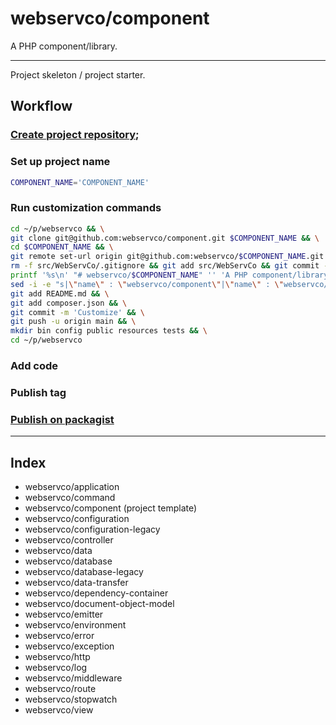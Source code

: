 # webservco/component

A PHP component/library.

---

Project skeleton / project starter.

## Workflow

### [Create project repository](https://github.com/organizations/webservco/repositories/new);

### Set up project name

```sh
COMPONENT_NAME='COMPONENT_NAME'
```

### Run customization commands

```sh
cd ~/p/webservco && \
git clone git@github.com:webservco/component.git $COMPONENT_NAME && \
cd $COMPONENT_NAME && \
git remote set-url origin git@github.com:webservco/$COMPONENT_NAME.git && \
rm -f src/WebServCo/.gitignore && git add src/WebServCo && git commit -m 'Init src' && \
printf '%s\n' "# webservco/$COMPONENT_NAME" '' 'A PHP component/library.' '' '---' > README.md && \
sed -i -e "s|\"name\" : \"webservco/component\"|\"name\" : \"webservco/$COMPONENT_NAME\"|g" composer.json && \
git add README.md && \
git add composer.json && \
git commit -m 'Customize' && \
git push -u origin main && \
mkdir bin config public resources tests && \
cd ~/p/webservco
```

### Add code

### Publish tag

### [Publish on packagist](https://packagist.org/packages/submit)

---

## Index

- webservco/application
- webservco/command
- webservco/component (project template)
- webservco/configuration
- webservco/configuration-legacy
- webservco/controller
- webservco/data
- webservco/database
- webservco/database-legacy
- webservco/data-transfer
- webservco/dependency-container
- webservco/document-object-model
- webservco/emitter
- webservco/environment
- webservco/error
- webservco/exception
- webservco/http
- webservco/log
- webservco/middleware
- webservco/route
- webservco/stopwatch
- webservco/view
